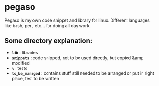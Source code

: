 # pegaso

Pegaso is my own code snippet and library for linux.
Different languages like bash, perl, etc... for doing all day work.

## Some directory explanation:

- **`lib`** : libraries
- **`snippets`** : code snipped, not to be used directly, but copied &amp modified
- **`t`**  : tests
- **`to_be_managed`** : contains stuff still needed to be arranged or put in right place, test to be written
